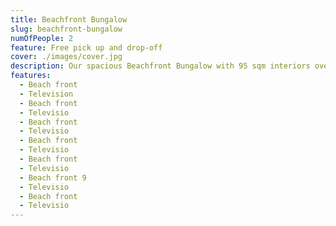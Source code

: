 ```yaml
---
title: Beachfront Bungalow
slug: beachfront-bungalow
numOfPeople: 2
feature: Free pick up and drop-off
cover: ./images/cover.jpg
description: Our spacious Beachfront Bungalow with 95 sqm interiors overlook their own stretch of the shore in our secluded emerald bay. Encircled by dozens of Rose Myrtle trees, each of the 14 bungalows boasts a distinct design of Phu Quoc traditional beach home with handmade furniture, modern amenities, roman bathtubs, rain showers and private terraces, it doesn’t get any more romantic than this.
features:
  - Beach front
  - Television
  - Beach front
  - Televisio
  - Beach front
  - Televisio
  - Beach front
  - Televisio
  - Beach front
  - Televisio
  - Beach front 9
  - Televisio
  - Beach front
  - Televisio
---
```


